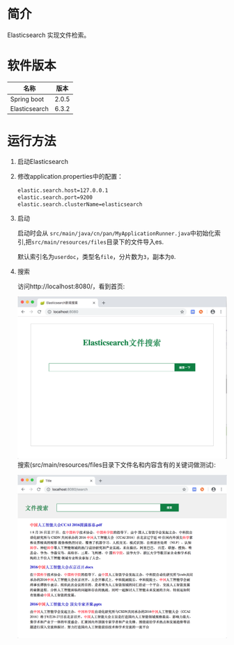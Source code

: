 # 简介

Elasticsearch 实现文件检索。

# 软件版本

| 名称          | 版本  |
| ------------- | ----- |
| Spring boot   | 2.0.5 |
| Elasticsearch | 6.3.2 |

# 运行方法

1. 启动Elasticsearch

2. 修改application.properties中的配置：

   ```properties
   elastic.search.host=127.0.0.1
   elastic.search.port=9200
   elastic.search.clusterName=elasticsearch
   ```

3. 启动

   启动时会从  `src/main/java/cn/pan/MyApplicationRunner.java`中初始化索引,把`src/main/resources/files`目录下的文件导入es.

   默认索引名为`userdoc`，类型名`file`，分片数为`3`，副本为`0`.

4. 搜索

   访问http://localhost:8080/，看到首页:

   ![](imgs/1.png)
    搜索(src/main/resources/files目录下文件名和内容含有的关键词做测试):

    ![](imgs/2.png)
